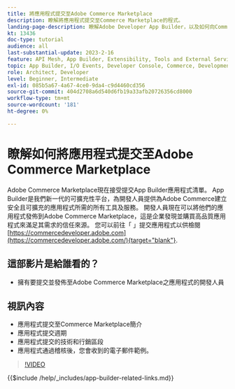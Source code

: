 ```yaml
---
title: 將應用程式提交至Adobe Commerce Marketplace
description: 瞭解將應用程式提交至Commerce Marketplace的程式。
landing-page-description: 瞭解Adobe Developer App Builder，以及如何向Commerce Marketplace提交應用程式。
kt: 13436
doc-type: tutorial
audience: all
last-substantial-update: 2023-2-16
feature: API Mesh, App Builder, Extensibility, Tools and External Services
topic: App Builder, I/O Events, Developer Console, Commerce, Development, Integrations
role: Architect, Developer
level: Beginner, Intermediate
exl-id: 085b5a67-4a67-4ce0-9da4-c9d4460cd356
source-git-commit: 404d2708a6d540d6fb19a33afb20726356cd8000
workflow-type: tm+mt
source-wordcount: '181'
ht-degree: 0%

---
```


# 瞭解如何將應用程式提交至Adobe Commerce Marketplace

Adobe Commerce Marketplace現在接受提交App Builder應用程式清單。 App Builder是我們新一代的可擴充性平台，為開發人員提供為Adobe Commerce建立安全且可擴充的應用程式所需的所有工具及服務。 開發人員現在可以將他們的應用程式發佈到Adobe Commerce Marketplace，這是企業發現並購買高品質應用程式來滿足其需求的信任來源。 您可以前往「 」提交應用程式以供檢閱 [https://commercedeveloper.adobe.com](https://commercedeveloper.adobe.com/){target="blank"}.

## 這部影片是給誰看的？

* 擁有要提交並發佈至Adobe Commerce Marketplace之應用程式的開發人員

## 視訊內容

* 應用程式提交至Commerce Marketplace簡介
* 應用程式提交週期
* 應用程式提交的技術和行銷區段
* 應用程式通過稽核後，您會收到的電子郵件範例。

>[!VIDEO](https://video.tv.adobe.com/v/3420313)

{{$include /help/_includes/app-builder-related-links.md}}
